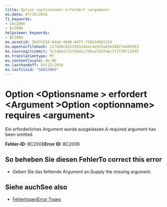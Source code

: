 ```yaml
---
title: Option <optionname> erfordert <argument>
ms.date: 07/20/2015
f1_keywords:
- vbc2006
- bc2006
helpviewer_keywords:
- BC2006
ms.assetid: 36d7d25d-8da4-4b06-847f-f59b1d681224
ms.openlocfilehash: 217b60c82235b524aac4a565a85654827ab0f893
ms.sourcegitcommit: 5c1abeec15fbddcc7dbaa729fabc1f1f29f12045
ms.translationtype: MT
ms.contentlocale: de-DE
ms.lasthandoff: 03/15/2019
ms.locfileid: "58023969"
---
```

# <a name="option-optionname-requires-argument"></a><span data-ttu-id="d15aa-102">Option \<Optionsname > erfordert \<Argument ></span><span class="sxs-lookup"><span data-stu-id="d15aa-102">Option \<optionname> requires \<argument></span></span>
<span data-ttu-id="d15aa-103">Ein erforderliches Argument wurde ausgelassen.</span><span class="sxs-lookup"><span data-stu-id="d15aa-103">A required argument has been omitted.</span></span>  
  
 <span data-ttu-id="d15aa-104">**Fehler-ID:** BC2006</span><span class="sxs-lookup"><span data-stu-id="d15aa-104">**Error ID:** BC2006</span></span>  
  
## <a name="to-correct-this-error"></a><span data-ttu-id="d15aa-105">So beheben Sie diesen Fehler</span><span class="sxs-lookup"><span data-stu-id="d15aa-105">To correct this error</span></span>  
  
-   <span data-ttu-id="d15aa-106">Geben Sie das fehlende Argument an.</span><span class="sxs-lookup"><span data-stu-id="d15aa-106">Supply the missing argument.</span></span>  
  
## <a name="see-also"></a><span data-ttu-id="d15aa-107">Siehe auch</span><span class="sxs-lookup"><span data-stu-id="d15aa-107">See also</span></span>

- [<span data-ttu-id="d15aa-108">Fehlertypen</span><span class="sxs-lookup"><span data-stu-id="d15aa-108">Error Types</span></span>](../../visual-basic/programming-guide/language-features/error-types.md)
